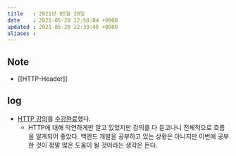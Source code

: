 ```yaml
---
title   : 2021년 05월 20일
date    : 2021-05-20 12:50:04 +0900
updated : 2021-05-20 22:33:46 +0900
aliases : 
---
```

## Note
- [[HTTP-Header]]

## log 
- [HTTP 강의](https://inf.run/U8m5)를 [수강완료](https://www.inflearn.com/certificate/1940-326277-2342416)했다. 
  - HTTP에 대해 막연하게만 알고 있었지만 강의를 다 듣고나니 전체적으로 흐름을 알게되어 좋았다. 백엔드 개발을 공부하고 있는 상황은 아니지만 이번에 공부한 것이 정말 많은 도움이 될 것이라는 생각은 든다.  
